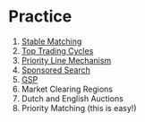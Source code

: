 # Practice

1. [Stable Matching](https://colab.research.google.com/drive/1ca7I3ArNiOGom9U0re6zPYyIi781W65V?usp=sharing)
2. [Top Trading Cycles](https://colab.research.google.com/drive/1XLvZAQjAziBjRF3UPDKXkOnIBYN4CW8O?usp=sharing)
3. [Priority Line Mechanism](https://colab.research.google.com/drive/1Iz7YJAlnFs4TQyIgDZDS8MhZUZWmhqQI?usp=sharing)
4. [Sponsored Search](https://colab.research.google.com/drive/1lhQhAX6_A_aLzID_4klpqp8Ef-egs05O?usp=sharing)
5. [GSP](https://colab.research.google.com/drive/1Io1l9eAxCRpfQL7pa2i8s5anwWKOvcYR?usp=sharing)
6. Market Clearing Regions
7. Dutch and English Auctions
8. Priority Matching (this is easy!)